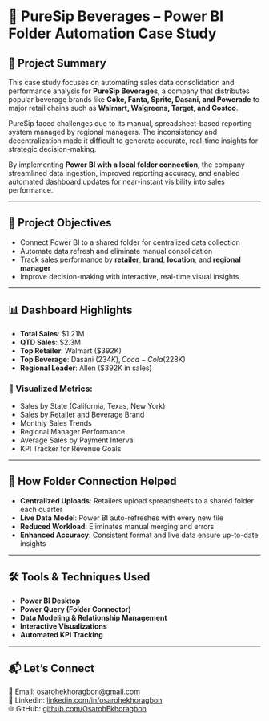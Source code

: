 
# 🥤 PureSip Beverages – Power BI Folder Automation Case Study

## 📄 Project Summary

This case study focuses on automating sales data consolidation and performance analysis for **PureSip Beverages**, a company that distributes popular beverage brands like **Coke, Fanta, Sprite, Dasani, and Powerade** to major retail chains such as **Walmart, Walgreens, Target, and Costco**.

PureSip faced challenges due to its manual, spreadsheet-based reporting system managed by regional managers. The inconsistency and decentralization made it difficult to generate accurate, real-time insights for strategic decision-making.

By implementing **Power BI with a local folder connection**, the company streamlined data ingestion, improved reporting accuracy, and enabled automated dashboard updates for near-instant visibility into sales performance.

---

## 🎯 Project Objectives

- Connect Power BI to a shared folder for centralized data collection  
- Automate data refresh and eliminate manual consolidation  
- Track sales performance by **retailer**, **brand**, **location**, and **regional manager**  
- Improve decision-making with interactive, real-time visual insights  

---

## 📊 Dashboard Highlights

- **Total Sales**: $1.21M  
- **QTD Sales**: $2.3M  
- **Top Retailer**: Walmart ($392K)  
- **Top Beverage**: Dasani ($234K), Coca-Cola ($228K)  
- **Regional Leader**: Allen ($392K in sales)  

### 📍 Visualized Metrics:

- Sales by State (California, Texas, New York)  
- Sales by Retailer and Beverage Brand  
- Monthly Sales Trends  
- Regional Manager Performance  
- Average Sales by Payment Interval  
- KPI Tracker for Revenue Goals  

---

## 🔁 How Folder Connection Helped

- **Centralized Uploads**: Retailers upload spreadsheets to a shared folder each quarter  
- **Live Data Model**: Power BI auto-refreshes with every new file  
- **Reduced Workload**: Eliminates manual merging and errors  
- **Enhanced Accuracy**: Consistent format and live data ensure up-to-date insights  

---

## 🛠 Tools & Techniques Used

- **Power BI Desktop**  
- **Power Query (Folder Connector)**  
- **Data Modeling & Relationship Management**  
- **Interactive Visualizations**  
- **Automated KPI Tracking**  

---

## 📬 Let’s Connect

📧 Email: osarohekhoragbon@gmail.com  
💼 LinkedIn: [linkedin.com/in/osarohekhoragbon](https://www.linkedin.com/in/osarohekhoragbon)  
🌐 GitHub: [github.com/OsarohEkhoragbon](https://github.com/OsarohEkhoragbon)
